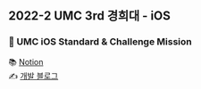 ## 2022-2 UMC 3rd 경희대 - iOS
### 🍎 UMC iOS Standard & Challenge Mission

📚 [Notion](https://sohkim22.notion.site/UMC-3-iOS-Colli-2be11d8d8a294ddd8a8d699ffbfec701)  
✍️ [개발 블로그](https://sohyeonkim-dev.tistory.com/category/👩%E2%80%8D💻%20University%20MakeUs%20Challenge%203기)
